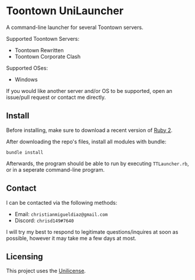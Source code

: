 # Toontown UniLauncher
A command-line launcher for several Toontown servers.  

Supported Toontown Servers:
* Toontown Rewritten
* Toontown Corporate Clash

Supported OSes:
* Windows

If you would like another server and/or OS to be supported, open an issue/pull request or contact me directly.

## Install
Before installing, make sure to download a recent version of [Ruby 2](https://rubyinstaller.org/downloads/).

After downloading the repo's files, install all modules with bundle:

```bundle install```

Afterwards, the program should be able to run by executing `TTLauncher.rb`, or in a seperate command-line program.

## Contact
I can be contacted via the following methods:
* Email: `christianmigueldiaz@gmail.com`
* Discord: `chrisd149#7640`

I will try my best to respond to legitimate questions/inquires at soon as possible, however it may take me a few days at 
most.

## Licensing
This project uses the [Unilicense](LICENSE.md).

